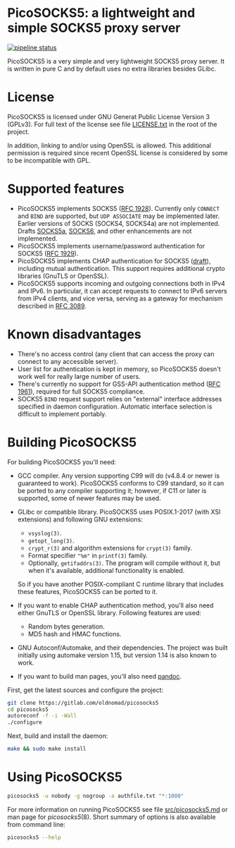 # PicoSOCKS5: a lightweight and simple SOCKS5 proxy server
[![pipeline status](https://gitlab.com/oldnomad/picosocks5/badges/master/pipeline.svg)](https://gitlab.com/oldnomad/picosocks5/commits/master)

PicoSOCKS5 is a very simple and very lightweight SOCKS5 proxy server.
It is written in pure C and by default uses no extra libraries besides GLibc.

# License

PicoSOCKS5 is licensed under GNU Generat Public License Version 3 (GPLv3).
For full text of the license see file [LICENSE.txt](LICENSE.txt) in the
root of the project.

In addition, linking to and/or using OpenSSL is allowed. This additional
permission is required since recent OpenSSL license is considered by some
to be incompatible with GPL.

# Supported features

- PicoSOCKS5 implements SOCKS5 ([RFC 1928](https://www.ietf.org/rfc/rfc1928.txt)).
  Currently only `CONNECT` and `BIND` are supported, but `UDP ASSOCIATE`
  may be implemented later. Earlier versions of SOCKS (SOCKS4, SOCKS4a)
  are not implemented. Drafts [SOCKS5a](https://www.ietf.org/archive/id/draft-ietf-aft-socks-pro-v5-05.txt),
  [SOCKS6](https://www.ietf.org/id/draft-olteanu-intarea-socks-6-06.txt),
  and other enhancements are not implemented.
- PicoSOCKS5 implements username/password authentication for SOCKS5
  ([RFC 1929](https://www.ietf.org/rfc/rfc1929.txt)).
- PicoSOCKS5 implements CHAP authentication for SOCKS5
  ([draft](https://www.ietf.org/archive/id/draft-ietf-aft-socks-chap-01.txt)),
  including mutual authentication. This support requires additional crypto
  libraries (GnuTLS or OpenSSL).
- PicoSOCKS5 supports incoming and outgoing connections both in IPv4 and
  IPv6. In particular, it can accept requests to connect to IPv6 servers
  from IPv4 clients, and vice versa, serving as a gateway for mechanism
  described in [RFC 3089](https://www.ietf.org/rfc/rfc3089.txt).

# Known disadvantages

- There's no access control (any client that can access the proxy can
  connect to any accessible server).
- User list for authentication is kept in memory, so PicoSOCKS5 doesn't
  work well for really large number of users.
- There's currently no support for GSS-API authentication method
  ([RFC 1961](https://www.ietf.org/rfc/rfc1961.txt)), required for full
  SOCKS5 compliance.
- SOCKS5 `BIND` request support relies on "external" interface addresses
  specified in daemon configuration. Automatic interface selection is
  difficult to implement portably.

# Building PicoSOCKS5

For building PicoSOCKS5 you'll need:

- GCC compiler. Any version supporting C99 will do (v4.8.4 or newer is
  guaranteed to work). PicoSOCKS5 conforms to C99 standard, so it can be
  ported to any compiler supporting it; however, if C11 or later
  is supported, some of newer features may be used.

- GLibc or compatible library. PicoSOCKS5 uses POSIX.1-2017 (with XSI
  extensions) and following GNU extensions:

  - `vsyslog(3)`.
  - `getopt_long(3)`.
  - `crypt_r(3)` and algorithm extensions for `crypt(3)` family.
  - Format specifier `"%m"` in `printf(3)` family.
  - Optionally, `getifaddrs(3)`. The program will compile without it,
    but when it's available, additional functionality is enabled.

  So if you have another POSIX-compliant C runtime library that includes
  these features, PicoSOCKS5 can be ported to it.

- If you want to enable CHAP authentication method, you'll also need either
  GnuTLS or OpenSSL library. Following features are used:

  - Random bytes generation.
  - MD5 hash and HMAC functions.

- GNU Autoconf/Automake, and their dependencies. The project was built
  initially using automake version 1.15, but version 1.14 is also known
  to work.

- If you want to build man pages, you'll also need [pandoc](https://pandoc.org/).

First, get the latest sources and configure the project:

```bash
git clone https://gitlab.com/oldnomad/picosocks5
cd picosocks5
autoreconf -f -i -Wall
./configure
```

Next, build and install the daemon:

```bash
make && sudo make install
```

# Using PicoSOCKS5

```bash
picosocks5 -u nobody -g nogroup -a authfile.txt "*:1080"
```

For more information on running PicoSOCKS5 see file
[src/picosocks5.md](src/picosocks5.md) or man page for _picosocks5_(8).
Short summary of options is also available from command line:

```bash
picosocks5 --help
```
